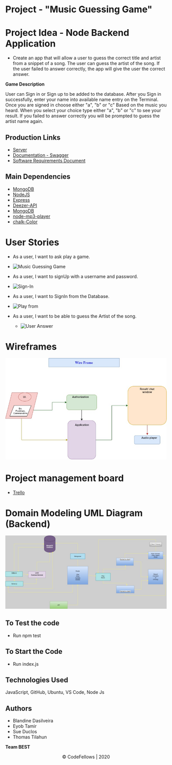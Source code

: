 # Project - "Music Guessing Game"

# Project Idea - Node Backend Application

  * Create an app that will allow a user to guess the correct title and artist from a snippet of a song. The user can guess the artist of the song. If the user failed to answer correctly, the app will give the user the correct answer.

**Game Description**

User can Sign in or Sign up to be added to the database.
After you Sign in successfully, enter your name into available name entry on the Terminal.
Once you are signed in choose either "a", "b" or "c" Based on the music you heard.
When you select your choice type either "a", "b" or "c" to see your result.
If you failed to answer correctly you will be prompted to guess the artist name again.

 
## Production Links

* [Server](Heroku) 
* [Documentation - Swagger](swagger)
* [Software Requirements Document](https://github.com/team-best/401midterm/blob/master/requirements.md)

## Main Dependencies 

- [MongoDB](https://www.mongodb.com/)
- [NodeJS](https://nodejs.org/en/)
- [Express](https://expressjs.com/) 
- [Deezer-API](https://developers.deezer.com/login?redirect=/api)
- [MongoDB](https://www.mongodb.com/)
- [node-mp3-player](https://www.npmjs.com/package/node-mp3-player)
- [chalk-Color](https://www.npmjs.com/package/chalk)


# User Stories

  * As a user, I want to ask play a game.

  - ![Music Guessing Game](.asset/images/over-all-Activities.png)

  * As a user, I want to signUp with a username and password.

  - ![Sign-In](.asset/images/user-signUn.png)

 * As a user, I want to SignIn from the Database.

  - ![Play from](.asset/images/SignIn.png)

* As a user, I want to be able to guess the Artist of the song.
 
  - ![User Answer](.asset/images/who-The-Artist-of-Song.png)


# Wireframes

![Wireframes](./asset/images/wire-frame.jpg)


# Project management board

  * [Trello](https://trello.com/b/mwLqGIdt/401-midterm)

# Domain Modeling UML Diagram (Backend)

![Domain Modeling](./asset/images/domain-modeling.jpg)

## To Test the code

- Run npm test 

## To Start the Code

- Run index.js

## Technologies Used

JavaScript,
GitHub,
Ubuntu,
VS Code,
Node Js


## Authors
* Blandine Dasilveira
* Eyob Tamir
* Sue Duclos 
* Thomas Tilahun

 **Team BEST**

 <center>© CodeFellows | 2020</center>
